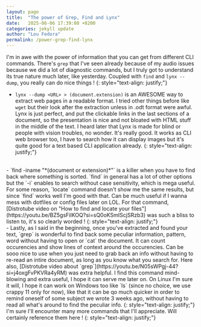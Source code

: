 ```yaml
---
layout: page
title:  "The power of Grep, Find and Lynx"
date:   2025-06-06 17:39:00 +0200
categories: jekyll update
author: "Lou Fedora"
permalink: /power-grep-find-lynx
---
```

I'm in awe with the power of information that you can get from different CLI commands. There's `grep` that I've seen already because of my audio issues because we did a lot of diagnostic commands, but I truly got to understand its true nature much later, like yesterday. Coupled with `find` and `lynx --dump`, you really can do nice things ! 
{: style="text-align: justify;"}
<br/> 
- `lynx --dump <URL> > (document.extension)` is an AWESOME way to extract web pages in a readable format. I tried other things before like `wget` but their look after the extraction unless in .odt format were awful. Lynx is just perfect, and put the clickable links in the last sections of a document, so the presentation is nice and not bloated with HTML stuff in the middle of the text. I heard later that Lynx is made for blind or people with vision troubles, no wonder. It's really good. It works as CLI web browser too, I have to search how it can display images but it's quite good for a text based CLI application already.
{: style="text-align: justify;"}
<br/>
- `find -iname "*(document or extension)*"` is a killer when you have to find back where something is sorted. `find` in general has a lot of other options but the `-i` enables to search without case sensitivity, which is mega useful. For some reason, `locate` command doesn't show me the same results, but since `find` works well I'm good with that. Can be much useful if I wanna mess with dotfiles or config files later on LOL. For that command, [Distrotube video on "How to find and locate your files"](https://youtu.be/BZ5gsFiIKOQ?si=sQ0oKSmIScjSRzb3) was such a bliss to listen to, it's so clearly worded ! 
{: style="text-align: justify;"}
<br/>
- Lastly, as I said in the beginning, once you've extracted and found your text, `grep` is wonderful to find back some peculiar information, pattern, word without having to open or `cat` the document. It can count occurencies and show lines of context around the occurencies. Can be sooo nice to use when you just need to grab back an info without having to re-read an intire document, as long as you know what you search for. Here also, [Distrotube video about `grep`](https://youtu.be/N05sWPgj-44?si=j4oxgFvPKVRa4yRM) was extra helpful. 
I find this command mind-blowing and extra useful, I hope it can serve me later on. On Linux I'm sure it will, I hope it can work on Windows too like `ls` (since no choice, we use crappy 11 only for now), like that it can be qo much quicker in order to remind oneself of some subject we wrote 3 weeks ago, without having to read all what's around to find the peculiar info.
{: style="text-align: justify;"}
<br/>
I'm sure I'll encounter many more commands that I'll appreciate. Will certainly reference them here !
{: style="text-align: justify;"}
